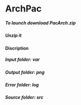 # ArchPac
##### To launch download PacArch.zip
##### Unzip it

#### Discription
##### Input  folder: var
##### Output folder: png
##### Error  folder: log
##### Source folder: src

